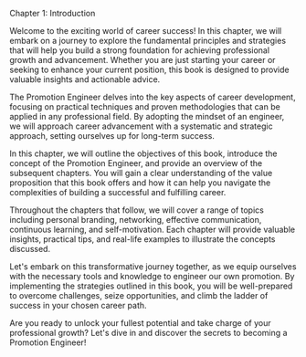 Chapter 1: Introduction

Welcome to the exciting world of career success! In this chapter, we will embark on a journey to explore the fundamental principles and strategies that will help you build a strong foundation for achieving professional growth and advancement. Whether you are just starting your career or seeking to enhance your current position, this book is designed to provide valuable insights and actionable advice.

The Promotion Engineer delves into the key aspects of career development, focusing on practical techniques and proven methodologies that can be applied in any professional field. By adopting the mindset of an engineer, we will approach career advancement with a systematic and strategic approach, setting ourselves up for long-term success.

In this chapter, we will outline the objectives of this book, introduce the concept of the Promotion Engineer, and provide an overview of the subsequent chapters. You will gain a clear understanding of the value proposition that this book offers and how it can help you navigate the complexities of building a successful and fulfilling career.

Throughout the chapters that follow, we will cover a range of topics including personal branding, networking, effective communication, continuous learning, and self-motivation. Each chapter will provide valuable insights, practical tips, and real-life examples to illustrate the concepts discussed.

Let's embark on this transformative journey together, as we equip ourselves with the necessary tools and knowledge to engineer our own promotion. By implementing the strategies outlined in this book, you will be well-prepared to overcome challenges, seize opportunities, and climb the ladder of success in your chosen career path.

Are you ready to unlock your fullest potential and take charge of your professional growth? Let's dive in and discover the secrets to becoming a Promotion Engineer!
